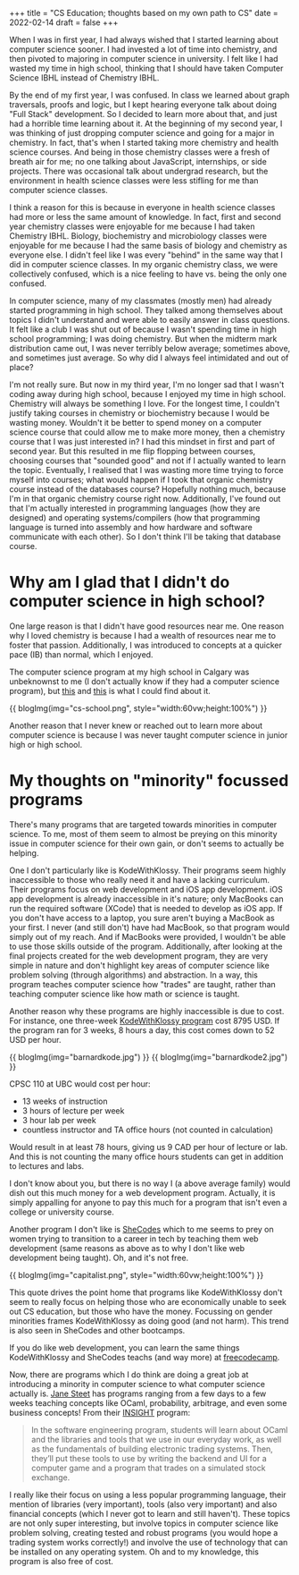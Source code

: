 +++
title = "CS Education; thoughts based on my own path to CS"
date = 2022-02-14
draft = false
+++

When I was in first year, I had always wished that I started learning about computer science sooner. I had invested a lot of time into chemistry, and then pivoted to majoring in computer science in university. I felt like I had wasted my time in high school, thinking that I should have taken Computer Science IBHL instead of Chemistry IBHL. 

By the end of my first year, I was confused. In class we learned about graph traversals, proofs and logic, but I kept hearing everyone talk about doing "Full Stack" development. So I decided to learn more about that, and just had a horrible time learning about it. At the beginning of my second year, I was thinking of just dropping computer science and going for a major in chemistry. In fact, that's when I started taking more chemistry and health science courses. And being in those chemistry classes were a fresh of breath air for me; no one talking about JavaScript, internships, or side projects. There was occasional talk about undergrad research, but the environment in health science classes were less stifling for me than computer science classes. 

I think a reason for this is because in everyone in health science classes had more or less the same amount of knowledge. In fact, first and second year chemistry classes were enjoyable for me because I had taken Chemistry IBHL. Biology, biochemistry and microbiology classes were enjoyable for me because I had the same basis of biology and chemistry as everyone else. I didn't feel like I was every "behind" in the same way that I did in computer science classes. In my organic chemistry class, we were  collectively  confused, which is a nice feeling to have vs. being the only one confused.

In computer science, many of my classmates (mostly men) had already started programming in high school. They talked among themselves about topics I didn't understand and were able to easily answer in class questions. It felt like a club I was shut out of because I wasn't spending time in high school programming; I was doing chemistry. But when the midterm mark distribution came out, I was never terribly below average; sometimes above, and sometimes just average. So why did I always feel intimidated and out of place? 

I'm not really sure. But now in my third year, I'm no longer sad that I wasn't coding away during high school, because I enjoyed my time in high school. Chemistry will always be something I love. For the longest time, I couldn't justify taking courses in chemistry or biochemistry because I would be wasting money. Wouldn't it be better to spend money on a computer science course that could allow me to make more money, then a chemistry course that I was just interested in? I had this mindset in first and part of second year. But this resulted in me flip flopping between courses, choosing courses that "sounded good" and not if I actually wanted to learn the topic. Eventually, I realised that I was wasting more time trying to force myself into courses; what would happen if I took that organic chemistry course instead of the databases course? Hopefully nothing much, because I'm in that organic chemistry course right now. Additionally, I've found out that I'm actually interested in programming languages (how they are designed) and operating systems/compilers (how that programming language is turned into assembly and how hardware and software communicate with each other). So I don't think I'll be taking that database course.


# Why am I glad that I didn't do computer science in high school? 
One large reason is that I didn't have good resources near me. One reason why I loved chemistry is because I had a wealth of resources near me to foster that passion. Additionally, I was introduced to concepts at a quicker pace (IB) than normal, which I enjoyed.

The computer science program at my high school in Calgary was unbeknownst to me (I don't actually know if they had a computer science program), but [this](https://school.cbe.ab.ca/school/SirWinstonChurchill/teaching-learning/classes-departments/cts/bit/Pages/Computing-Science.aspx) and [this](http://www.comscigate.com/ib/cs/syllabus/Courses1Oct2007.htm) is what I could find about it.

{{ blogImg(img="cs-school.png", style="width:60vw;height:100%") }}

Another reason that I never knew or reached out to learn more about computer science is because I was never taught computer science in junior high or high school. 

# My thoughts on "minority" focussed programs
There's many programs that are targeted towards minorities in computer science. To me, most of them seem to almost be preying on this minority issue in computer science for their own gain, or don't seems to actually be helping. 

One I don't particularly like is KodeWithKlossy. Their programs seem highly inaccessible to those who really need it and have a lacking curriculum. Their programs focus on web development and iOS app development. iOS app development is already inaccessible in it's nature; only MacBooks can run the required software (XCode) that is needed to develop as iOS app. If you don't have access to a laptop, you sure aren't buying a MacBook as your first. I never (and still don't) have had MacBook, so that program would simply out of my reach. And if MacBooks were provided, I wouldn't be able to use those skills outside of the program. Additionally, after looking at the final projects created for the web development program, they are very simple in nature and don't highlight key areas of computer science like problem solving (through algorithms) and abstraction. In a way, this program teaches computer science how "trades" are taught, rather than teaching computer science like how math or science is taught.

Another reason why these programs are highly inaccessible is due to cost. For instance, one three-week [KodeWithKlossy program](https://precollege.barnard.edu/kodewithklossy) cost 8795 USD. If the program ran for 3 weeks, 8 hours a day, this cost comes down to 52 USD per hour. 

<div class="flex-row-col">
{{ blogImg(img="barnardkode.jpg") }}
{{ blogImg(img="barnardkode2.jpg") }}
</div>

CPSC 110 at UBC would cost per hour: 
- 13 weeks of instruction
- 3 hours of lecture per week
- 3 hour lab per week
- countless instructor and TA office hours (not counted in calculation)

Would result in at least 78 hours, giving us 9 CAD per hour of lecture or lab. And this is not counting the many office hours students can get in addition to lectures and labs.

I don't know about you, but there is no way I (a above average family) would dish out this much money for a web development program. Actually, it is simply appalling for anyone to pay this much for a program that isn't even a college or university course.

Another program I don't like is [SheCodes](https://www.shecodes.io/) which to me seems to prey on women trying to transition to a career in tech by teaching them web development (same reasons as above as to why I don't like web development being taught). Oh, and it's not free.

{{ blogImg(img="capitalist.png", style="width:60vw;height:100%") }}

This quote drives the point home that programs like KodeWithKlossy don't seem to really focus on helping those who are economically unable to seek out CS education, but those who have the money. Focussing on gender minorities frames KodeWithKlossy as doing good (and not harm). This trend is also seen in SheCodes and other bootcamps.

If you do like web development, you can learn the same things KodeWithKlossy and SheCodes teachs (and way more) at [freecodecamp](https://www.freecodecamp.org/). 

Now, there are programs which I do think are doing a great job at introducing a minority in computer science to what computer science actually is. [Jane Steet](https://www.janestreet.com/join-jane-street/our-programs/) has programs ranging from a few days to a few weeks teaching concepts like OCaml, probability, arbitrage, and even some business concepts! 
From their [INSIGHT](https://www.janestreet.com/join-jane-street/our-programs/insight/) program:

> In the software engineering program, students will learn about OCaml and the libraries and tools that we use in our everyday work, as well as the fundamentals of building electronic trading systems. Then, they’ll put these tools to use by writing the backend and UI for a computer game and a program that trades on a simulated stock exchange.

I really like their focus on using a less popular programming language, their mention of libraries (very important), tools (also very important) and also financial concepts (which I never got to learn and still haven't). These topics are not only super interesting, but involve topics in computer science like problem solving, creating tested and robust programs (you would hope a trading system works correctly!) and involve the use of technology that can be installed on any operating system. Oh and to my knowledge, this program is also free of cost.
